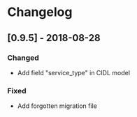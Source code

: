# Changelog

## [0.9.5] - 2018-08-28

### Changed
- Add field "service_type" in CIDL model

### Fixed
- Add forgotten migration file
